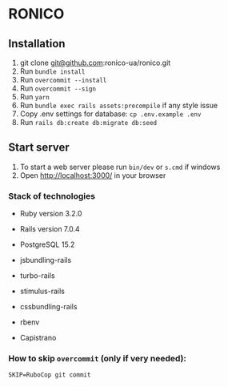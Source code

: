# RONICO

Installation
--------------
1. git clone git@github.com:ronico-ua/ronico.git
2. Run `bundle install`
3. Run `overcommit --install`
4. Run `overcommit --sign`
5. Run `yarn`
6. Run `bundle exec rails assets:precompile` if any style issue
7. Copy .env settings for database: `cp .env.example .env`
8. Run `rails db:create db:migrate db:seed`

Start server
--------------
1. To start a web server please run `bin/dev` or `s.cmd` if windows
2. Open [http://localhost:3000/](http://localhost:3000/) in your browser

### Stack of technologies
* Ruby version 3.2.0
* Rails version 7.0.4
* PostgreSQL 15.2

* jsbundling-rails
* turbo-rails
* stimulus-rails
* cssbundling-rails
* rbenv
* Capistrano


### How to skip `overcommit` (only if very needed):
`SKIP=RuboCop git commit`
